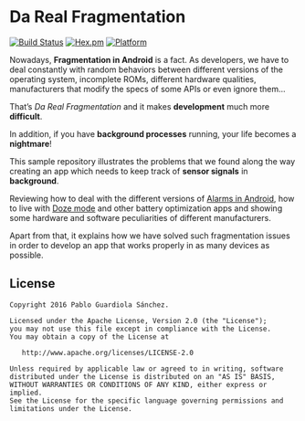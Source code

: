 Da Real Fragmentation
=====================
[![Build Status](https://travis-ci.org/Guardiola31337/darealfragmentation.svg?branch=master)](https://travis-ci.org/Guardiola31337/darealfragmentation)
[![Hex.pm](https://img.shields.io/hexpm/l/plug.svg)](http://www.apache.org/licenses/LICENSE-2.0)
[![Platform](https://img.shields.io/badge/platform-android-green.svg)](http://developer.android.com/index.html)

Nowadays, __Fragmentation in Android__ is a fact. As developers, we have to deal constantly with random behaviors between different versions of the operating system, incomplete ROMs, different hardware qualities, manufacturers that modify the specs of some APIs or even ignore them...

That’s _Da Real Fragmentation_ and it makes __development__ much more __difficult__.

In addition, if you have __background processes__ running, your life becomes a __nightmare__!

This sample repository illustrates the problems that we found along the way creating an app which needs to keep track of __sensor signals__ in __background__.

Reviewing how to deal with the different versions of [Alarms in Android](https://developer.android.com/training/scheduling/alarms.html), how to live with [Doze mode](https://developer.android.com/training/monitoring-device-state/doze-standby.html) and other battery optimization apps and showing some hardware and software peculiarities of different manufacturers.
 
Apart from that, it explains how we have solved such fragmentation issues in order to develop an app that works properly in as many devices as possible.

License
-------

    Copyright 2016 Pablo Guardiola Sánchez.

    Licensed under the Apache License, Version 2.0 (the "License");
    you may not use this file except in compliance with the License.
    You may obtain a copy of the License at

       http://www.apache.org/licenses/LICENSE-2.0

    Unless required by applicable law or agreed to in writing, software
    distributed under the License is distributed on an "AS IS" BASIS,
    WITHOUT WARRANTIES OR CONDITIONS OF ANY KIND, either express or implied.
    See the License for the specific language governing permissions and
    limitations under the License.
